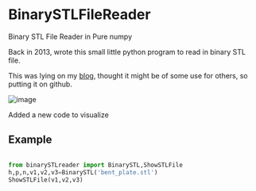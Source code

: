 # BinarySTLFileReader

Binary STL File Reader in Pure numpy

Back in 2013, wrote this small little python program to read in binary STL file.

This was lying on my [blog](https://wordpress.com/post/sukhbinder.wordpress.com/2065), thought it might be of some use for others, so putting it on github.

![image](https://github.com/sukhbinder/BinarySTLfileReader/blob/master/images/bent_plate.png)

Added a new code to visualize

## Example

~~~ python

from binarySTLreader import BinarySTL,ShowSTLFile
h,p,n,v1,v2,v3=BinarySTL('bent_plate.stl')
ShowSTLFile(v1,v2,v3)

~~~
